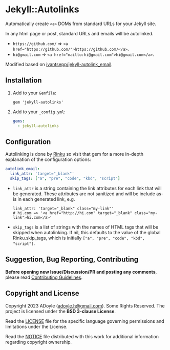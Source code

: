 # Jekyll::Autolinks

Automatically create `<a>` DOMs from standard URLs for your Jekyll site.

In any html page or post, standard URLs and emails will be autolinked.

- `https://github.com/` => `<a href="https://github.com/">https://github.com/</a>`.
- `hi@gmail.com` => `<a href="mailto:hi@gmail.com">hi@gmail.com</a>`.

Modified based on [ivantsepp/jekyll-autolink_email](https://github.com/ivantsepp/jekyll-autolink_email).

## Installation

1. Add to your `Gemfile`:

    ```
    gem 'jekyll-autolinks'
    ```

2. Add to your `_config.yml`:

    ```yml
    gems:
      - jekyll-autolinks
    ```

## Configuration

Autolinking is done by [Rinku](https://github.com/vmg/rinku) so visit that gem for a more in-depth explanation of the configuration options:

```yml
autolink_email:
  link_attr: 'target="_blank"'
  skip_tags: ["a", "pre", "code", "kbd", "script"]
```

- `link_attr` is a string containing the link attributes for each link that will be generated. These attributes are not sanitized and will be include as-is in each generated link, e.g.

    ```
    link_attr: 'target="_blank" class="my-link"'
    # hi.com => '<a href="http://hi.com" target="_blank" class="my-link">hi.com</a>'
    ```

- `skip_tags` is a list of strings with the names of HTML tags that will be skipped when autolinking. If nil, this defaults to the value of the global Rinku.skip_tags, which is initially `["a", "pre", "code", "kbd", "script"]`.

## Suggestion, Bug Reporting, Contributing

**Before opening new Issue/Discussion/PR and posting any comments**, please read [Contributing Guidelines](https://gcg.adoyle.me/CONTRIBUTING).

## Copyright and License

Copyright 2023 ADoyle (adoyle.h@gmail.com). Some Rights Reserved.
The project is licensed under the **BSD 3-clause License**.

Read the [LICENSE][] file for the specific language governing permissions and limitations under the License.

Read the [NOTICE][] file distributed with this work for additional information regarding copyright ownership.


<!-- links -->

[LICENSE]: ./LICENSE
[NOTICE]: ./NOTICE
